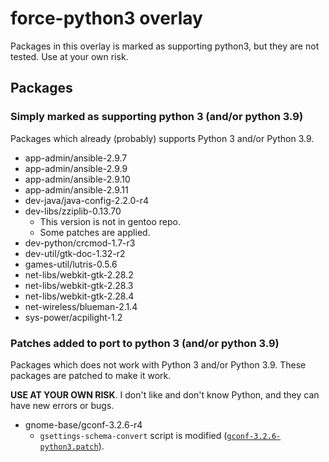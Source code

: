 # force-python3 overlay

Packages in this overlay is marked as supporting python3, but they are not tested.
Use at your own risk.

## Packages

### Simply marked as supporting python 3 (and/or python 3.9)

Packages which already (probably) supports Python 3 and/or Python 3.9.

* app-admin/ansible-2.9.7
* app-admin/ansible-2.9.9
* app-admin/ansible-2.9.10
* app-admin/ansible-2.9.11
* dev-java/java-config-2.2.0-r4
* dev-libs/zziplib-0.13.70
    + This version is not in gentoo repo.
    + Some patches are applied.
* dev-python/crcmod-1.7-r3
* dev-util/gtk-doc-1.32-r2
* games-util/lutris-0.5.6
* net-libs/webkit-gtk-2.28.2
* net-libs/webkit-gtk-2.28.3
* net-libs/webkit-gtk-2.28.4
* net-wireless/blueman-2.1.4
* sys-power/acpilight-1.2

### Patches added to port to python 3 (and/or python 3.9)

Packages which does not work with Python 3 and/or Python 3.9.
These packages are patched to make it work.

**USE AT YOUR OWN RISK**.
I don't like and don't know Python, and they can have new errors or bugs.

* gnome-base/gconf-3.2.6-r4
    + `gsettings-schema-convert` script is modified
      ([`gconf-3.2.6-python3.patch`](gnome-base/gconf/files/gconf-3.2.6-python3.patch)).

